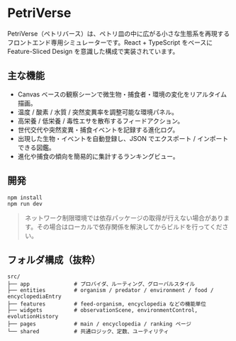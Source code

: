 # PetriVerse

PetriVerse（ペトリバース）は、ペトリ皿の中に広がる小さな生態系を再現するフロントエンド専用シミュレーターです。React + TypeScript をベースに Feature-Sliced Design を意識した構成で実装されています。

## 主な機能

- Canvas ベースの観察シーンで微生物・捕食者・環境の変化をリアルタイム描画。
- 温度 / 酸素 / 水質 / 突然変異率を調整可能な環境パネル。
- 高栄養 / 低栄養 / 毒性エサを散布するフィードアクション。
- 世代交代や突然変異・捕食イベントを記録する進化ログ。
- 出現した生物・イベントを自動登録し、JSON でエクスポート / インポートできる図鑑。
- 進化や捕食の傾向を簡易的に集計するランキングビュー。

## 開発

```
npm install
npm run dev
```

> ネットワーク制限環境では依存パッケージの取得が行えない場合があります。その場合はローカルで依存関係を解決してからビルドを行ってください。

## フォルダ構成（抜粋）

```
src/
├── app              # プロバイダ、ルーティング、グローバルスタイル
├── entities         # organism / predator / environment / food / encyclopediaEntry
├── features         # feed-organism, encyclopedia などの機能単位
├── widgets          # observationScene, environmentControl, evolutionHistory
├── pages            # main / encyclopedia / ranking ページ
└── shared           # 共通ロジック、定数、ユーティリティ
```
